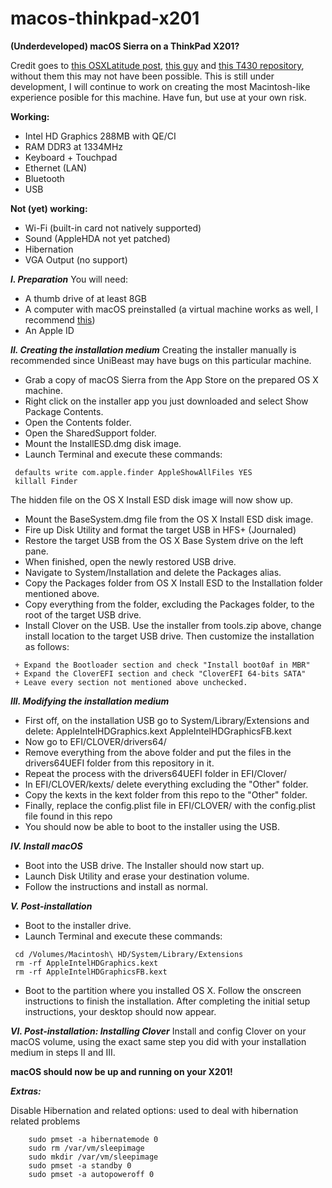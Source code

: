 # macos-thinkpad-x201
**(Underdeveloped) macOS Sierra on a ThinkPad X201?**

Credit goes to [this OSXLatitude post](https://osxlatitude.com/forums/topic/10016-macos-x-sierra-on-thinkpad-x201-successful/), [this guy](https://github.com/nghminh163) and [this T430 repository](https://github.com/nghminh163/macos-thinkpad-t430), without them this may not have been possible.
This is still under development, I will continue to work on creating the most Macintosh-like experience posible for this machine.
Have fun, but use at your own risk.

**Working:**
- Intel HD Graphics 288MB with QE/CI
- RAM DDR3 at 1334MHz
- Keyboard + Touchpad
- Ethernet (LAN)
- Bluetooth
- USB

**Not (yet) working:**
- Wi-Fi (built-in card not natively supported)
- Sound (AppleHDA not yet patched)
- Hibernation
- VGA Output (no support)

**_I. Preparation_**
You will need:
- A thumb drive of at least 8GB
- A computer with macOS preinstalled (a virtual machine works as well, I recommend [this](https://techsviewer.com/how-to-install-mac-os-x-el-capitan-on-vmware-on-pc/))
- An Apple ID

**_II. Creating the installation medium_**
Creating the installer manually is recommended since UniBeast may have bugs on this particular machine.
- Grab a copy of macOS Sierra from the App Store on the prepared OS X machine.
- Right click on the installer app you just downloaded and select Show Package Contents.
- Open the Contents folder.
- Open the SharedSupport folder.
- Mount the InstallESD.dmg disk image.
- Launch Terminal and execute these commands:
```
 defaults write com.apple.finder AppleShowAllFiles YES
 killall Finder
```
The hidden file on the OS X Install ESD disk image will now show up.
- Mount the BaseSystem.dmg file from the OS X Install ESD disk image.
- Fire up Disk Utility and format the target USB in HFS+ (Journaled)
- Restore the target USB from the OS X Base System drive on the left pane.
- When finished, open the newly restored USB drive.
- Navigate to System/Installation and delete the Packages alias.
- Copy the Packages folder from OS X Install ESD to the Installation folder mentioned above.
- Copy everything from the folder, excluding the Packages folder, to the root of the target USB drive.
- Install Clover on the USB.
 Use the installer from tools.zip above, change install location to the target USB drive.
 Then customize the installation as follows:
```
 + Expand the Bootloader section and check "Install boot0af in MBR"
 + Expand the CloverEFI section and check "CloverEFI 64-bits SATA"
 + Leave every section not mentioned above unchecked.
```
**_III. Modifying the installation medium_**
- First off, on the installation USB go to System/Library/Extensions and delete:
 AppleIntelHDGraphics.kext
 AppleIntelHDGraphicsFB.kext
- Now go to EFI/CLOVER/drivers64/
- Remove everything from the above folder and put the files in the drivers64UEFI folder from this repository in it.
- Repeat the process with the drivers64UEFI folder in EFI/Clover/
- In EFI/CLOVER/kexts/ delete everything excluding the "Other" folder.
- Copy the kexts in the kext folder from this repo to the "Other" folder.
- Finally, replace the config.plist file in EFI/CLOVER/ with the config.plist file found in this repo
- You should now be able to boot to the installer using the USB.

**_IV. Install macOS_**
- Boot into the USB drive. The Installer should now start up.
- Launch Disk Utility and erase your destination volume.
- Follow the instructions and install as normal.

**_V. Post-installation_**
- Boot to the installer drive.
- Launch Terminal and execute these commands:
```
 cd /Volumes/Macintosh\ HD/System/Library/Extensions
 rm -rf AppleIntelHDGraphics.kext
 rm -rf AppleIntelHDGraphicsFB.kext
```
- Boot to the partition where you installed OS X. Follow the onscreen instructions to finish the installation. 
After completing the initial setup instructions, your desktop should now appear.

**_VI. Post-installation: Installing Clover_**
Install and config Clover on your macOS volume, using the exact same step you did with your installation medium in steps II and III.

**macOS should now be up and running on your X201!**

**_Extras:_**

Disable Hibernation and related options: used to deal with hibernation related problems
```
    sudo pmset -a hibernatemode 0
    sudo rm /var/vm/sleepimage
    sudo mkdir /var/vm/sleepimage
    sudo pmset -a standby 0
    sudo pmset -a autopoweroff 0
```
